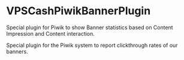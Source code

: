 # VPSCashPiwikBannerPlugin
Special plugin for Piwik to show Banner statistics based on Content Impression and Content interaction.

Special plugin for the Piwik system to report clickthrough rates of our banners.
